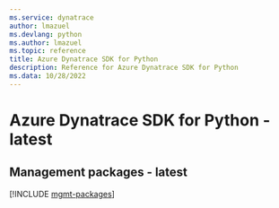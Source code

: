 ```yaml
---
ms.service: dynatrace
author: lmazuel
ms.devlang: python
ms.author: lmazuel
ms.topic: reference
title: Azure Dynatrace SDK for Python
description: Reference for Azure Dynatrace SDK for Python
ms.data: 10/28/2022
---
```

# Azure Dynatrace SDK for Python - latest

## Management packages - latest
[!INCLUDE [mgmt-packages](dynatrace-mgmt-index.md)]